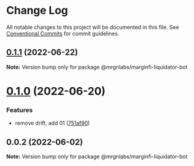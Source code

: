 # Change Log

All notable changes to this project will be documented in this file.
See [Conventional Commits](https://conventionalcommits.org) for commit guidelines.

## [0.1.1](https://github.com/mrgnlabs/marginfi-sdk/compare/@mrgnlabs/marginfi-liquidator-bot@0.1.0...@mrgnlabs/marginfi-liquidator-bot@0.1.1) (2022-06-22)

**Note:** Version bump only for package @mrgnlabs/marginfi-liquidator-bot





# [0.1.0](https://github.com/mrgnlabs/marginfi-sdk/compare/@mrgnlabs/marginfi-liquidator-bot@0.0.2...@mrgnlabs/marginfi-liquidator-bot@0.1.0) (2022-06-20)


### Features

* remove drift, add 01 ([751af90](https://github.com/mrgnlabs/marginfi-sdk/commit/751af903faf3b5eae3b8091af90027794757a170))





## 0.0.2 (2022-06-02)

**Note:** Version bump only for package @mrgnlabs/marginfi-liquidator-bot
